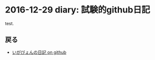 # 2016-12-29 diary: 試験的github日記
test.



## 戻る
* [いがぴょんの日記 on github](https://igapyon.github.io/diary/index.html)

